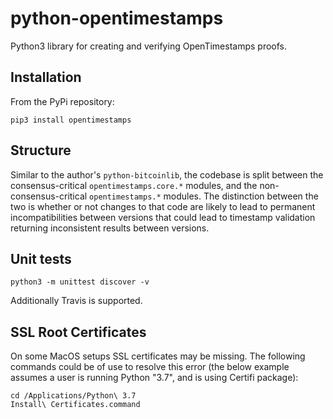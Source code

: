 # python-opentimestamps

Python3 library for creating and verifying OpenTimestamps proofs.

## Installation

From the PyPi repository:

    pip3 install opentimestamps

## Structure

Similar to the author's `python-bitcoinlib`, the codebase is split between the
consensus-critical `opentimestamps.core.*` modules, and the
non-consensus-critical `opentimestamps.*` modules. The distinction between the
two is whether or not changes to that code are likely to lead to permanent
incompatibilities between versions that could lead to timestamp validation
returning inconsistent results between versions.

## Unit tests

    python3 -m unittest discover -v

Additionally Travis is supported.

## SSL Root Certificates

On some MacOS setups SSL certificates may be missing. The following commands
could be of use to resolve this error (the below example assumes a user is
running Python "3.7", and is using Certifi package):

```
cd /Applications/Python\ 3.7
Install\ Certificates.command
```

